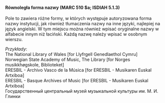 #### **Równoległa forma nazwy (MARC 510 $a; ISDIAH 5.1.3)**

Pole to zawiera różne formy, w których występuje autoryzowana forma nazwy instytucji, jak również tłumaczenia nazwy na inne języki, najlepiej na język angielski. W tym miejscu można również wpisać oryginalne nazwy w alfabecie innym niż łaciński. Każdą nazwę należy wpisać w osobnym wierszu.

_Przykłady_:  
The National Library of Wales [for Llyfrgell Genedlaethol Cymru]  
Norwegian State Academy of Music, The Library [for Norges musikkhøgskole, Biblioteket]  
ERESBIL - Archivo Vasco de la Música [for ERESBIL - Musikaren Euskal Artxiboa]  
ERESBIL - Basque Archives of Music [for ERESBIL - Musikaren Euskal Artxiboa]  
Государственный центральный музей музыкальной культуры им. М. И. Глинки
